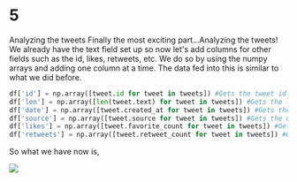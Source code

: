 # 5

Analyzing the tweets Finally the most exciting part...Analyzing the tweets! We already have the text field set up so now let's add columns for other fields such as the id, likes, retweets, etc. We do so by using the numpy arrays and adding one column at a time. The data fed into this is similar to what we did before.

```python
df['id'] = np.array([tweet.id for tweet in tweets]) #Gets the tweet id
df['len'] = np.array([len(tweet.text) for tweet in tweets]) #Gets the length of the text
df['date'] = np.array([tweet.created_at for tweet in tweets]) #Gets the tweet date
df['source'] = np.array([tweet.source for tweet in tweets]) #Gets the device on which the tweet was uploaded
df['likes'] = np.array([tweet.favorite_count for tweet in tweets]) #Gets the amount of likes
df['retweets'] = np.array([tweet.retweet_count for tweet in tweets]) #Gets the amount of retweets
```

So what we have now is,

![](https://i.postimg.cc/bJz9YXsF/Annotation-2020-01-09-221346.png)


